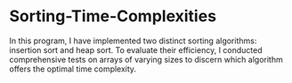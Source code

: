 # Sorting-Time-Complexities
In this program, I have implemented two distinct sorting algorithms: insertion sort and heap sort. To evaluate their efficiency, I conducted comprehensive tests on arrays of varying sizes to discern which algorithm offers the optimal time complexity.

